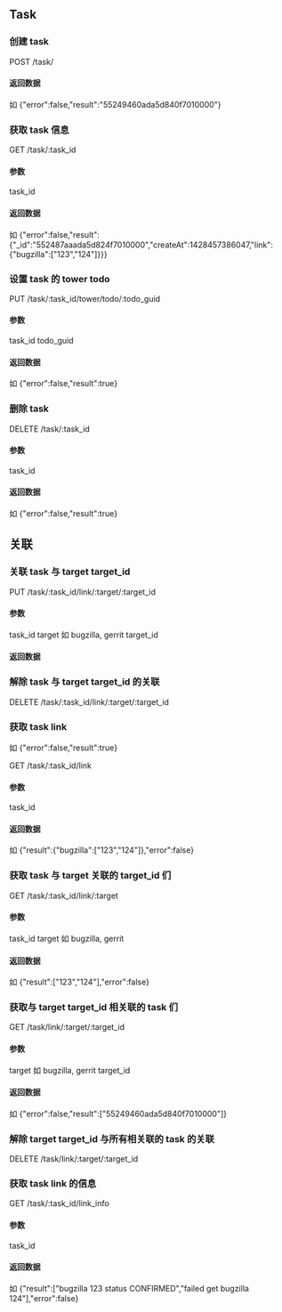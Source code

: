 <!--Meta
category:DTask
title:Task 接口
DO NOT Delete Meta Above -->

## Task

### 创建 task

POST /task/

#### 返回数据
如 {"error":false,"result":"55249460ada5d840f7010000"}


### 获取 task 信息

GET /task/:task_id

#### 参数
task_id

#### 返回数据
如 {"error":false,"result":{"_id":"552487aaada5d824f7010000","createAt":1428457386047,"link":{"bugzilla":["123","124"]}}}


### 设置 task 的 tower todo
PUT /task/:task_id/tower/todo/:todo_guid

#### 参数
task_id
todo_guid

#### 返回数据
如 {"error":false,"result":true}



### 删除 task
DELETE /task/:task_id

#### 参数
task_id

#### 返回数据
如  {"error":false,"result":true}


## 关联

### 关联 task 与 target target_id
PUT /task/:task_id/link/:target/:target_id

#### 参数

task_id
target 如 bugzilla, gerrit
target_id

#### 返回数据


### 解除 task 与 target target_id 的关联

DELETE /task/:task_id/link/:target/:target_id


### 获取 task link
如 {"error":false,"result":true}

GET /task/:task_id/link

#### 参数
task_id

#### 返回数据
如 {"result":{"bugzilla":["123","124"]},"error":false}

### 获取 task 与 target 关联的 target_id 们

GET /task/:task_id/link/:target


#### 参数
task_id
target 如 bugzilla, gerrit

#### 返回数据
如 {"result":["123","124"],"error":false}

### 获取与 target target_id 相关联的 task 们
GET /task/link/:target/:target_id

#### 参数
target 如 bugzilla, gerrit
target_id

#### 返回数据
如 {"error":false,"result":["55249460ada5d840f7010000"]}

### 解除 target target_id 与所有相关联的 task 的关联 
DELETE /task/link/:target/:target_id

### 获取 task link 的信息
GET /task/:task_id/link_info

#### 参数
task_id

#### 返回数据
如 {"result":["bugzilla 123 status CONFIRMED","failed get bugzilla 124"],"error":false}

